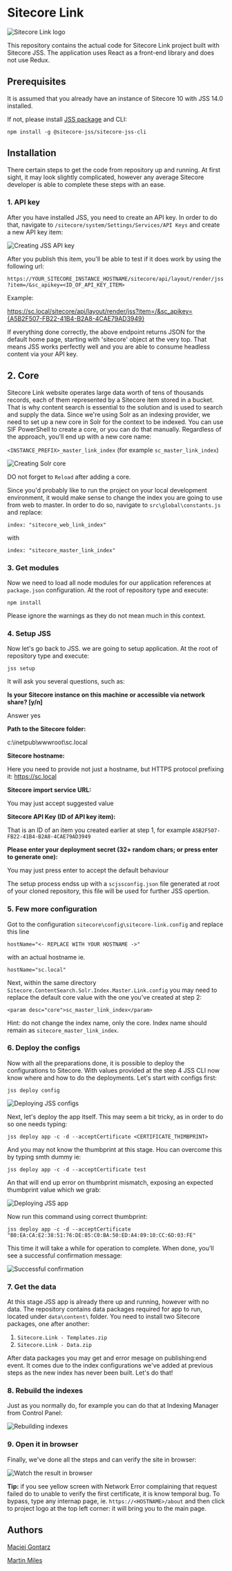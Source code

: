 # Sitecore Link

![Sitecore Link logo](https://raw.githubusercontent.com/wiki/MartinMiles/Sitecore.Link/img/logo.png "Sitecore Link logo")

This repository contains the actual code for Sitecore Link project built with Sitecore JSS. The application uses React as a front-end library and does not use Redux.

## Prerequisites

It is assumed that you already have an instance of Sitecore 10 with JSS 14.0 installed. 

If not, please install [JSS package](https://dev.sitecore.net/Downloads/Sitecore_JavaScript_Services/140/Sitecore_JavaScript_Services_1400.aspx "JSS package") and CLI:

`npm install -g @sitecore-jss/sitecore-jss-cli`



## Installation

There certain steps to get the code from repository up and running. At first sight, it may look slightly complicated, however any average Sitecore developer is able to complete these steps with an ease.

### 1. API key

After you have installed JSS, you need to create an API key. In order to do that, navigate to `/sitecore/system/Settings/Services/API Keys` and create a new API key item:

![Creating JSS API key](https://raw.githubusercontent.com/wiki/MartinMiles/Sitecore.Link/img/1.apikey.png "Creating JSS API key")


After you publish this item, you'll be able to test if it does work by using the following url:

`https://YOUR_SITECORE_INSTANCE_HOSTNAME/sitecore/api/layout/render/jss?item=/&sc_apikey=<ID_OF_API_KEY_ITEM>`

Example:

https://sc.local/sitecore/api/layout/render/jss?item=/&sc_apikey={A5B2F507-FB22-41B4-B2A8-4CAE79AD3949}

If everything done correctly, the above endpoint returns JSON for the default home page, starting with 'sitecore' object at the very top. That means JSS works perfectly well and you are able to consume headless content via your API key.


## 2. Core

Sitecore Link website operates large data worth of tens of thousands records, each of them represented by a Sitecore item stored in a bucket. That is why content search is essential to the solution and is used to search and supply the data. Since we're using Solr as an indexing provider, we need to set up a new core in Solr for the context to be indexed. You can use SIF PowerShell to create a core, or you can do that manually. Regardless of the approach, you'll end up with a new core name:

`<INSTANCE_PREFIX>_master_link_index` (for example `sc_master_link_index`)

![Creating Solr core](https://raw.githubusercontent.com/wiki/MartinMiles/Sitecore.Link/img/2.core.png "Creating Solr core")

DO not forget to `Reload` after adding a core.

Since you'd probably like to run the project on your local development environment, it would make sense to change the index you are going to use from web to master. In order to do so, navigate to `src\global\constants.js` and replace:

    index: "sitecore_web_link_index"

with

    index: "sitecore_master_link_index"


### 3. Get modules

Now we need to load all node modules for our application references at `package.json` configuration.  At the root of repository type and execute:

    npm install

Please ignore the warnings as they do not mean much in this context.


### 4. Setup JSS

Now let's go back to JSS. we are going to setup application. At the root of repository type and execute:

    jss setup

It will ask you several questions, such as:

**Is your Sitecore instance on this machine or accessible via network share? [y/n]**

Answer yes

**Path to the Sitecore folder:**

c:\inetpub\wwwroot\sc.local

**Sitecore hostname:**

Here you need to provide not just a hostname, but HTTPS protocol prefixing it: https://sc.local

**Sitecore import service URL:**

You may just accept suggested value

**Sitecore API Key (ID of API key item):**

That is an ID of an item you created earlier at step 1, for example `A5B2F507-FB22-41B4-B2A8-4CAE79AD3949`

**Please enter your deployment secret (32+ random chars; or press enter to generate one):**

You may just press enter to accept the default behaviour


The setup process endss up with a `scjssconfig.json` file generated at root of your cloned repository, this file will be used for further JSS opertion.


### 5. Few more configuration

Got to the configuration `sitecore\config\sitecore-link.config` and replace this line 

    hostName="<- REPLACE WITH YOUR HOSTNAME ->"

with an actual hostname ie.

    hostName="sc.local"


Next, within the same directory `Sitecore.ContentSearch.Solr.Index.Master.Link.config` you may need to replace the default core value with the one you've created at step 2:

`<param desc="core">sc_master_link_index</param>`

Hint: do not change the index name, only the core. Index name should remain as `sitecore_master_link_index`.


### 6. Deploy the configs

Now with all the preparations done, it is possible to deploy the configurations to Sitecore. With values provided at the step 4 JSS CLI now know where and how to do the deployments. Let's start with configs first: 

    jss deploy config

![Deploying JSS configs](https://raw.githubusercontent.com/wiki/MartinMiles/Sitecore.Link/img/3.config.png "Deploying JSS configs")


Next, let's deploy the app itself. This may seem a bit tricky, as in order to do so one needs typing:

`jss deploy app -c -d --acceptCertificate <CERTIFICATE_THIMBPRINT>`

And you may not know the thumbprint at this stage. Нou can overcome this by typing smth dummy ie:

    jss deploy app -c -d --acceptCertificate test

An that will end up error on thumbprint mismatch, exposing an expected thumbprint value which we grab:

![Deploying JSS app](https://raw.githubusercontent.com/wiki/MartinMiles/Sitecore.Link/img/4.app.png "Deploying JSS app")

Now run this command using correct thumbprint:

    jss deploy app -c -d --acceptCertificate "B0:EA:CA:E2:38:51:76:DE:85:C0:BA:50:ED:A4:89:10:CC:6D:03:FE"

This time it will take a while for operation to complete. When done, you'll see a successful confirmation message:

![Successful confirmation](https://raw.githubusercontent.com/wiki/MartinMiles/Sitecore.Link/img/5.success.png "Successful confirmation")


### 7. Get the data

At this stage JSS app is already there up and running, however with no data. The repository contains data packages required for app to run, located under `data\content\` folder. You need to install two Sitecore packages, one after another:

1. `Sitecore.Link - Templates.zip`
2. `Sitecore.Link - Data.zip`

After data packages you may get and error mesage on publishing:end event. It comes due to the index configurations we've added at previous steps as the new index has never been built. Let's do that!


### 8. Rebuild the indexes

Just as you normally do, for example you can do that at Indexing Manager from Control Panel:

![Rebuilding indexes](https://raw.githubusercontent.com/wiki/MartinMiles/Sitecore.Link/img/6.rebuild.png "Rebuilding indexes")


### 9. Open it in browser

Finally, we've done all the steps and can verify the site in browser:

![Watch the result in browser](https://raw.githubusercontent.com/wiki/MartinMiles/Sitecore.Link/img/7.result.png "Watch the result in browser")


**Tip:** if you see yellow screen with Network Error complaining that request failed do to unable to verify the first certificate, it is know temporal bug. To bypass, type any internap page, ie. `https://<HOSTNAME>/about` and then click to project logo at the top left corner: it will bring you to the main page.


## Authors


[Maciej Gontarz](http://blog.binboy.net "Maciej Gontarz")


[Martin Miles](https://blog.martinmiles.net "Martin Miles")

